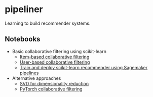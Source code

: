 # pipeliner

Learning to build recommender systems.

## Notebooks

- Basic collaborative filtering using scikit-learn
  - [Item-based collaborative filtering](./notebooks/item_based_collaborative_filtering.ipynb)
  - [User-based collaborative filtering](./notebooks/user_based_collaborative_filtering.ipynb)
  - [Train and deploy scikit-learn recommender using Sagemaker pipelines](./notebooks/sagemaker_pipelines.ipynb)
- Alternative approaches
  - [SVD for dimensionality reduction](./notebooks/svd_recommender.ipynb)
  - [PyTorch collaborative filtering](./notebooks/matrix-factorization-pytorch.ipynb)